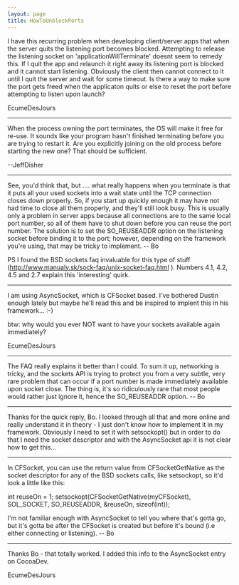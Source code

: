 ```yaml
---
layout: page
title: HowToUnblockPorts
---
```


I have this recurring problem when developing client/server apps that when the server quits the listening port becomes blocked.  Attempting to release the listening socket on 'applicationWillTerminate' doesnt seem to remedy this.  If I quit the app and relaunch it right away its listening port is blocked and it cannot start listening.  Obviously the client then cannot connect to it until I quit the server and wait for some timeout.  Is there a way to make sure the port gets freed when the applicaton quits or else to reset the port before attempting to listen upon launch?

EcumeDesJours

----

When the process owning the port terminates, the OS will make it free for re-use.  It sounds like your program hasn't finished terminating before you are trying to restart it.  Are you explicitly joining on the old process before starting the new one?  That should be sufficient.

--JeffDisher

----

See, you'd think that, but .... what really happens when you terminate is that it puts all your used sockets into a wait state until the TCP connection closes down properly.  So, if you start up quickly enough it may have not had time to close all them properly, and they'll still look busy.  This is usually only a problem in server apps because all connections are to the same local port number, so all of them have to shut down before you can reuse the port number.  The solution is to set the SO_REUSEADDR option on the listening socket before binding it to the port; however, depending on the framework you're using, that may be tricky to implement. -- Bo

PS I found the BSD sockets faq invaluable for this type of stuff (http://www.manualy.sk/sock-faq/unix-socket-faq.html ).  Numbers 4.1, 4.2, 4.5 and 2.7 explain this 'interesting' quirk.

----

I am using AsyncSocket, which is CFSocket based.  I've bothered Dustin enough lately but maybe he'll read this and be inspired to implent this in his framework...  :-)

btw: why would you ever NOT want to have your sockets available again immediately?

EcumeDesJours

----

The FAQ really explains it better than I could.  To sum it up, networking is tricky, and the sockets API is trying to protect you from a very subtle, very rare problem that can occur if a port number is made immediately available upon socket close.  The thing is, it's so ridiculously rare that most people would rather just ignore it, hence the SO_REUSEADDR option. -- Bo

----

Thanks for the quick reply, Bo.  I looked through all that and more online and really understand it in theory - I just don't know how to implement it in my framework.  Obviously I need to set it with setsockopt() but in order to do that I need the socket descriptor and with the AsyncSocket api it is not clear how to get this...

----

In CFSocket, you can use the return value from CFSocketGetNative as the socket descriptor for any of the BSD sockets calls, like setsockopt, so it'd look a little like this:
    
int reuseOn = 1;
setsockopt(CFSocketGetNative(myCFSocket), SOL_SOCKET, SO_REUSEADDR, &reuseOn, sizeof(int));

I'm not familiar enough with AsyncSocket to tell you where that's gotta go, but it's gotta be after the CFSocket is created but before it's bound (i.e either connecting or listening).   -- Bo

----

Thanks Bo - that totally worked.  I added this info to the AsyncSocket entry on CocoaDev.

EcumeDesJours

